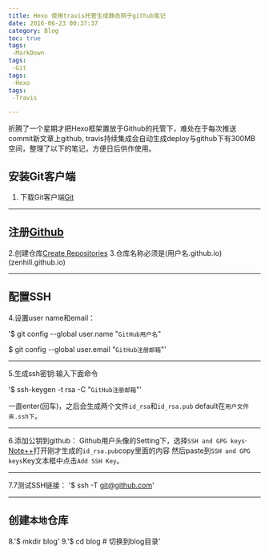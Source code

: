 ```yaml
---
title: Hexo 使用travis托管生成静态网于github笔记
date: 2016-06-23 00:37:37
category: Blog
toc: true
tags:
 -MarkDown
tags:
 -Git
tags:
 -Hexo
tags:
 -Travis

---
```

折腾了一个星期才把Hexo框架置放于Github的托管下，难处在于每次推送commit新文章上github,
travis持续集成会自动生成deploy与github下有300MB空间，整理了以下的笔记，方便日后供作使用。

## 安装Git客户端
1. 下载Git客户端[Git](https://git-scm.com/)

---
## 注册[Github](https://github.com/)
2.创建仓库[Create Repositories](https://github.com/new)
3.仓库名称必须是(用户名.github.io)(zenhill.github.io)

---
## 配置SSH
4.设置user name和email：

'$ git config --global user.name "`GitHub用户名`"

 $ git config --global user.email "`GitHub注册邮箱`"'

 ---
 5.生成ssh密钥:输入下面命令

 '$ ssh-keygen -t rsa -C "`GitHub注册邮箱`"'

 一直enter(回车)，之后会生成两个文件`id_rsa`和`id_rsa.pub`
 default在`用户文件夹.ssh下`。

---
 6.添加公钥到github：
 Github用户头像的Setting下，选择`SSH and GPG keys`·
 [Note++](https://notepad-plus-plus.org/)打开刚才生成的`id_rsa.pub`copy里面的内容
 然后paste到`SSH and GPG keys`Key文本框中点击`Add SSH Key`。

 ---
7.7测试SSH链接：
'$ ssh -T git@github.com'

---
## 创建`本地`仓库

8.'$ mkdir blog'
9.'$ cd blog # 切换到blog目录'
